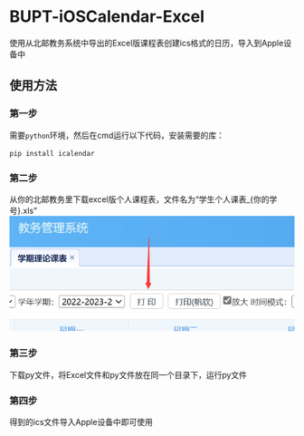 # BUPT-iOSCalendar-Excel
使用从北邮教务系统中导出的Excel版课程表创建ics格式的日历，导入到Apple设备中

## 使用方法
### 第一步
需要`python`环境，然后在cmd运行以下代码，安装需要的库：
```python3
pip install icalendar
```
### 第二步
从你的北邮教务里下载excel版个人课程表，文件名为“学生个人课表_{你的学号}.xls”
![Alt text](https://github.com/Guest-Liang/BUPT-iOSCalendar-Excel/blob/main/ScrennShots/GetExcelFile.png)

### 第三步
下载py文件，将Excel文件和py文件放在同一个目录下，运行py文件

### 第四步
得到的ics文件导入Apple设备中即可使用
